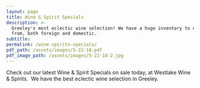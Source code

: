 ```yaml
---
layout: page
title: Wine & Spirit Specials
description: >-
  Greeley's most eclectic wine selection! We have a huge inventory to choose
  from, both foreign and domestic.
subtitle:
permalink: /wine-spirits-specials/
pdf_path: /assets/images/5-22-18.pdf
pdf_image_path: /assets/images/5-22-18-2.jpg
---
```


Check out our latest Wine & Spirit Specials on sale today, at Westlake Wine & Spirits.  We have the best eclectic wine selection in Greeley.